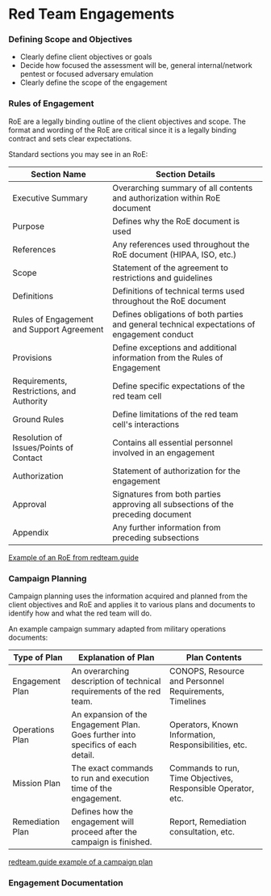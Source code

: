 # Red Team Engagements

### Defining Scope and Objectives

- Clearly define client objectives or goals  
- Decide how focused the assessment will be, general internal/network pentest or focused adversary emulation  
- Clearly define the scope of the engagement

### Rules of Engagement

RoE are a legally binding outline of the client objectives and scope. The format and wording of the RoE 
are critical since it is a legally binding contract and sets clear expectations.

Standard sections you may see in an RoE:

| Section Name | Section Details |
|--------------|-----------------|
| Executive Summary| Overarching summary of all contents and authorization within RoE document |
| Purpose | Defines why the RoE document is used |
| References | Any references used throughout the RoE document (HIPAA, ISO, etc.) |
| Scope | Statement of the agreement to restrictions and guidelines |
| Definitions | Definitions of technical terms used throughout the RoE document |
| Rules of Engagement and Support Agreement | Defines obligations of both parties and general technical expectations of engagement conduct |
| Provisions | Define exceptions and additional information from the Rules of Engagement |
| Requirements, Restrictions, and Authority | Define specific expectations of the red team cell |
| Ground Rules | Define limitations of the red team cell's interactions |
| Resolution of Issues/Points of Contact | Contains all essential personnel involved in an engagement |
| Authorization | Statement of authorization for the engagement |
| Approval | Signatures from both parties approving all subsections of the preceding document |
| Appendix | Any further information from preceding subsections |

[Example of an RoE from redteam.guide](https://redteam.guide/docs/templates/roe_template/)

### Campaign Planning

Campaign planning uses the information acquired and planned from the client objectives and RoE and 
applies it to various plans and documents to identify how and what the red team will do.

An example campaign summary adapted from military operations documents:

| Type of Plan | Explanation of Plan | Plan Contents |
|--------------|---------------------|---------------|
| Engagement Plan | An overarching description of technical requirements of the red team. | CONOPS, Resource and Personnel Requirements, Timelines |
| Operations Plan | An expansion of the Engagement Plan. Goes further into specifics of each detail. | Operators, Known Information, Responsibilities, etc. |
| Mission Plan | The exact commands to run and execution time of the engagement. | Commands to run, Time Objectives, Responsible Operator, etc. |
| Remediation Plan | Defines how the engagement will proceed after the campaign is finished. | Report, Remediation consultation, etc. |

[redteam.guide example of a campaign plan](https://redteam.guide/docs/checklists/red-team-checklist/)

### Engagement Documentation
